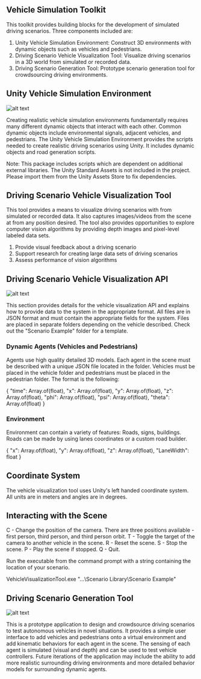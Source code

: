 ## Vehicle Simulation Toolkit

This toolkit provides building blocks for the development of simulated driving scenarios. Three components included are:

1. Unity Vehicle Simulation Environment: Construct 3D environments with dynamic objects such as vehicles and pedestrians.
2. Driving Scenario Vehicle Visualization Tool: Visualize driving scenarios in a 3D world from simulated or recorded data.
3. Driving Scenario Generation Tool: Prototype scenario generation tool for crowdsourcing driving environments.

## Unity Vehicle Simulation Environment

![alt text](https://cloud.githubusercontent.com/assets/3961167/19617456/c3bfd938-97e5-11e6-9c77-93d2f8955c61.gif)

Creating realistic vehicle simulation environments fundamentally requires many different dynamic objects that interact with each other. Common dynamic objects include environmental signals, adjacent vehicles, and pedestrians. The Unity Vehicle Simulation Environment provides the scripts needed to create realistic driving scenarios using Unity. It includes dynamic objects and road generation scripts.

Note: This package includes scripts which are dependent on additional external libraries. The Unity Standard Assets is not included in the project. Please import them from the Unity Assets Store to fix dependencies.

## Driving Scenario Vehicle Visualization Tool

This tool provides a means to visualize driving scenarios with from simulated or recorded data. It also captures images/videos from the scene at from any position desired. The tool also provides opportunities to explore computer vision algorithms by providing depth images and pixel-level labeled data sets.

1. Provide visual feedback about a driving scenario
2. Support research for creating large data sets of driving scenarios
3. Assess performance of vision algorithms

## Driving Scenario Vehicle Visualization API

![alt text](https://cloud.githubusercontent.com/assets/3961167/20024665/4e33e310-a2a5-11e6-90a8-c8a717990af4.gif)

This section provides details for the vehicle visualization API and explains how to provide data to the system in the appropriate format. All files are in JSON format and must contain the appropriate fields for the system. Files are placed in separate folders depending on the vehicle described. Check out the "Scenario Example" folder for a template.

### Dynamic Agents (Vehicles and Pedestrians)

Agents use high quality detailed 3D models. Each agent in the scene must be described with a unique JSON file located in the folder. Vehicles must be placed in the vehicle folder and pedestrians must be placed in the pedestrian folder. The format is the following:

{
	"time": Array.of(float),
	"x": Array.of(float),
	"y": Array.of(float),
	"z": Array.of(float),
	"phi": Array.of(float),
	"psi": Array.of(float),
	"theta": Array.of(float)
}

### Environment

Environment can contain a variety of features: Roads, signs, buildings. Roads can be made by using lanes coordinates or a custom road builder. 

{
	"x": Array.of(float),
	"y": Array.of(float),
	"z": Array.of(float),
	"LaneWidth": float
}

## Coordinate System

The vehicle visualization tool uses Unity's left handed coordinate system. All units are in meters and angles are in degrees.

## Interacting with the Scene

C - Change the position of the camera. There are three positions available - first person, third person, and third person orbit.
T - Toggle the target of the camera to another vehicle in the scene.
R - Reset the scene.
S - Stop the scene.
P - Play the scene if stopped.
Q - Quit.

Run the executable from the command prompt with a string containing the location of your scenario.

VehicleVisualizationTool.exe "...\Scenario Library\Scenario Example"

## Driving Scenario Generation Tool

![alt text](https://user-images.githubusercontent.com/3961167/28479849-1318f29a-6e13-11e7-8e0e-836cf62fe36e.gif)

This is a prototype application to design and crowdsource driving scenarios to test autonomous vehicles in novel situations. It provides a simple user interface to add vehicles and pedestrians onto a virtual environment and add kinematic behaviors for each agent in the scene. The sensing of each agent is simulated (visual and depth) and can be used to test vehicle controllers. Future iterations of the application may include the ability to add more realistic surrounding driving environments and more detailed behavior models for surrounding dynamic agents.
